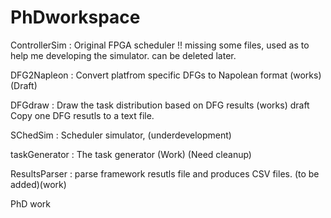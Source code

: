 PhDworkspace
============
ControllerSim : Original FPGA scheduler !! missing some files, used as to help me developing the simulator. 
                 can be deleted later. 
                 
DFG2Napleon   : Convert platfrom specific DFGs to Napolean format (works) (Draft) 

DFGdraw       : Draw the task distribution based on DFG results (works) draft 
                Copy one DFG resutls to a text file. 

SChedSim      : Scheduler simulator, (underdevelopment) 

taskGenerator : The task generator (Work) (Need cleanup) 

ResultsParser : parse framework resutls file and produces CSV files. (to be added)(work) 




PhD work 
